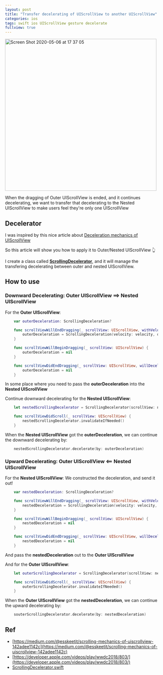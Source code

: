 ```yaml
---
layout: post
title: "Transfer decelerating of UIScrollView to another UIScrollView"
categories: ios
tags: swift ios UIScrollView gesture decelerate
fullview: true
---
```



<img width="499" alt="Screen Shot 2020-05-06 at 17 37 05" src="https://user-images.githubusercontent.com/6329656/81168337-01ce9f80-8fc1-11ea-9816-70a55cb69f29.png">

When the dragging of Outer UIScrollView is ended, and it continues decelerating, we want to transfer that decelerating to the Nested UIScrollView to make users feel they're only one UIScrollView

## Decelerator

I was inspired by this nice article about [Deceleration mechanics of UIScrollView](https://medium.com/@esskeetit/scrolling-mechanics-of-uiscrollview-142adee1142c) 

So this article will show you how to apply it to Outer/Nested UIScrollView 👆

I create a class called **[ScrollingDecelerator](https://gist.github.com/levantAJ/7860d3053324e4fc20e12d5dd3c51fb1)**, and it will manage the transfering decelerating between outer and nested UIScrollView.


## How to use

### Downward Decelerating: Outer UIScrollView ==> Nested UIScrollView

For the **Outer UIScrollView**:

```swift
    var outerDeceleration: ScrollingDeceleration?

    func scrollViewWillEndDragging(_ scrollView: UIScrollView, withVelocity velocity: CGPoint, targetContentOffset: UnsafeMutablePointer<CGPoint>) {
        outerDeceleration = ScrollingDeceleration(velocity: velocity, decelerationRate: scrollView.decelerationRate)
    }

    func scrollViewWillBeginDragging(_ scrollView: UIScrollView) {
        outerDeceleration = nil
    }

    func scrollViewDidEndDragging(_ scrollView: UIScrollView, willDecelerate decelerate: Bool) {
        outerDeceleration = nil
    }
```

In some place where you need to pass the **outerDeceleration** into the **Nested UIScrollView**


Continue downward decelerating for the **Nested UIScrollView**:

```swift
    let nestedScrollingDecelerator = ScrollingDecelerator(scrollView: nestedScrollView)

    func scrollViewDidScroll(_ scrollView: UIScrollView) {
        nestedScrollingDecelerator.invalidateIfNeeded()
    }
```

When the **Nested UIScrollView** got the **outerDeceleration**, we can continue the downward decelerating by:

```swift
    nestedScrollingDecelerator.decelerate(by: outerDeceleration)
```

### Upward Decelerating: Outer UIScrollView <== Nested UIScrollView

For the **Nested UIScrollView**: We constructed the deceleration, and send it out!
 

```swift
    var nestedDeceleration: ScrollingDeceleration?

    func scrollViewWillEndDragging(_ scrollView: UIScrollView, withVelocity velocity: CGPoint, targetContentOffset: UnsafeMutablePointer<CGPoint>) {
        nestedDeceleration = ScrollingDeceleration(velocity: velocity, decelerationRate: scrollView.decelerationRate)
    }

    func scrollViewWillBeginDragging(_ scrollView: UIScrollView) {
        nestedDeceleration = nil
    }

    func scrollViewDidEndDragging(_ scrollView: UIScrollView, willDecelerate decelerate: Bool) {
        nestedDeceleration = nil
    }
```

And pass the **nestedDeceleration** out to the **Outer UIScrollView**


And for the **Outer UIScrollView**:

```swift
    let outerScrollingDecelerator = ScrollingDecelerator(scrollView: nestedScrollView)

    func scrollViewDidScroll(_ scrollView: UIScrollView) {
        outerScrollingDecelerator.invalidateIfNeeded()
    }
```

When the **Outer UIScrollView** got the **nestedDeceleration**, we can continue the upward decelerating by:

```swift
    souterScrollingDecelerator.decelerate(by: nestedDeceleration)
```

## Ref

- [https://medium.com/@esskeetit/scrolling-mechanics-of-uiscrollview-142adee1142c](https://medium.com/@esskeetit/scrolling-mechanics-of-uiscrollview-142adee1142c)
- [https://developer.apple.com/videos/play/wwdc2018/803/](https://developer.apple.com/videos/play/wwdc2018/803/)
- [ScrollingDecelerator.swift](https://gist.github.com/levantAJ/7860d3053324e4fc20e12d5dd3c51fb1)


